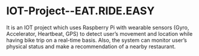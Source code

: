 # IOT-Project--EAT.RIDE.EASY
It is an IOT project which uses Raspberry Pi with wearable sensors (Gyro, Accelerator, Heartbeat, GPS) to detect user’s movement and location while having bike trip on a real-time basis. Also, the system can monitor user’s physical status and make a recommendation of a nearby restaurant. 
